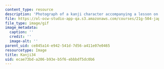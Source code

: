 ```yaml
---
content_type: resource
description: 'Photograph of a kanji character accompanying a lesson on Japanese. '
file: https://ol-ocw-studio-app-qa.s3.amazonaws.com/courses/21g-504-japanese-iv-spring-2009/ecae73bda206b93eb5f6ebbbdf5dc0b6_Kanji34.gif
file_type: image/gif
image_metadata:
  caption: ''
  credit: ''
  image-alt: ''
parent_uid: ce845a14-e942-541d-7d56-a411e07e0465
resourcetype: Image
title: Kanji34
uid: ecae73bd-a206-b93e-b5f6-ebbbdf5dc0b6
---
```

